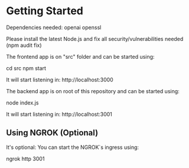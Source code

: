 # Getting Started

Dependencies needed: openai openssl

Please install the latest Node.js and fix all security/vulnerabilities needed (npm audit fix)

The frontend app is on "src" folder and can be started using:

cd src
npm start

It will start listening in: http://localhost:3000

The backend app is on root of this repository and can be started using:

node index.js

It will start listening in: http://localhost:3001

## Using NGROK (Optional)

It's optional: You can start the NGROK`s ingress using:

ngrok http 3001
